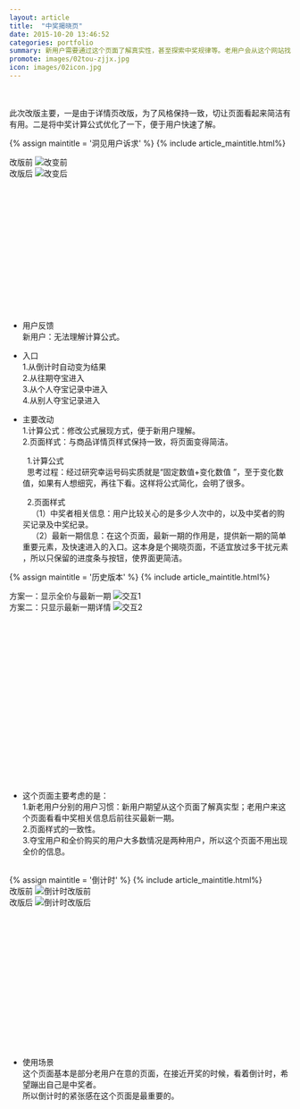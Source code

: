 ```yaml
---
layout: article
title:  "中奖揭晓页"
date: 2015-10-20 13:46:52
categories: portfolio
summary: 新用户需要通过这个页面了解真实性，甚至探索中奖规律等。老用户会从这个网站找到自己想要的，所以要权衡好。
promote: images/02tou-zjjx.jpg
icon: images/02icon.jpg
---
```

<br><br>
此次改版主要，一是由于详情页改版，为了风格保持一致，切让页面看起来简洁有有用。二是将中奖计算公式优化了一下，便于用户快速了解。


{% assign maintitle = '洞见用户诉求' %}
{% include article_maintitle.html%}


<div class="article_left_img">
	改版前
	<img src="{{ site.baseurl }}/images/02gaibanqian.jpg" alt="改变前" >  
	
</div>
<div class="article_right_img">
	改版后
	<img src="{{ site.baseurl }}/images/02gaibanhou.jpg" alt="改变后" >  
	
</div>
<br><br><br><br><br><br><br><br><br><br><br><br><br><br>

* <span class="article_subtitle">用户反馈</span>  <br />
新用户：无法理解计算公式。

* <span class="article_subtitle">入口</span>  <br />
1.从倒计时自动变为结果<br>
2.从往期夺宝进入<br>
3.从个人夺宝记录中进入<br>
4.从别人夺宝记录进入<br>

* <span class="article_subtitle">主要改动</span>  <br />
1.计算公式：修改公式展现方式，便于新用户理解。<br>
2.页面样式：与商品详情页样式保持一致，将页面变得简洁。<br>

	&nbsp;&nbsp;1.计算公式<br>
	&nbsp;&nbsp;思考过程：经过研究幸运号码实质就是“固定数值+变化数值 ”，至于变化数值，如果有人想细究，再往下看。这样将公式简化，会明了很多。<br>

	&nbsp;&nbsp;2.页面样式<br>
&nbsp;&nbsp;&nbsp;&nbsp;（1）中奖者相关信息：用户比较关心的是多少人次中的，以及中奖者的购买记录及中奖纪录。<br>
&nbsp;&nbsp;&nbsp;&nbsp;（2）最新一期信息：在这个页面，最新一期的作用是，提供新一期的简单重要元素，及快速进入的入口。这本身是个揭晓页面，不适宜放过多干扰元素								，所以只保留的进度条与按钮，使界面更简洁。



{% assign maintitle = '历史版本' %}
{% include article_maintitle.html%}

<div class="article_left_img">
	方案一：显示全价与最新一期
	<img src="{{ site.baseurl }}/images/02jiaohu1.jpg" alt="交互1" >  
</div>
<div class="article_right_img">
	方案二：只显示最新一期详情
	<img src="{{ site.baseurl }}/images/02jiaohu2.jpg" alt="交互2" >  
</div>

<br><br><br><br><br><br><br><br><br><br><br><br><br><br><br><br><br>


* <span class="article_subtitle">这个页面主要考虑的是：</span>  <br />
1.新老用户分别的用户习惯：新用户期望从这个页面了解真实型；老用户来这个页面看看中奖相关信息后前往买最新一期。<br>
2.页面样式的一致性。<br>
3.夺宝用户和全价购买的用户大多数情况是两种用户，所以这个页面不用出现全价的信息。
<br>
{% assign maintitle = '倒计时' %}
{% include article_maintitle.html%}
<div class="article_left_img">
	改版前
	<img src="{{ site.baseurl }}/images/02djsgaibanqian.jpg" alt="倒计时改版前" >  
</div>
<div class="article_right_img">
	改版后
	<img src="{{ site.baseurl }}/images/02djsgaibanhou.jpg" alt="倒计时改版后" >  
</div>

<br><br><br><br><br><br><br><br><br><br><br><br><br><br>

* <span class="article_subtitle">使用场景</span>  <br />
这个页面基本是部分老用户在意的页面，在接近开奖的时候，看着倒计时，希望蹦出自己是中奖者。<br>
所以倒计时的紧张感在这个页面是最重要的。<br>

<br><br><br>
